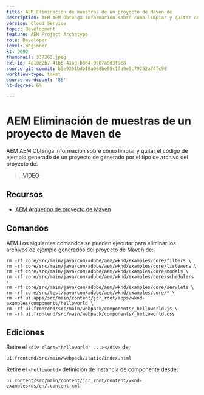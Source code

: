 ```yaml
---
title: AEM Eliminación de muestras de un proyecto de Maven de
description: AEM AEM Obtenga información sobre cómo limpiar y quitar código de ejemplo de un proyecto de generado por el tipo de archivo del proyecto de.
version: Cloud Service
topic: Development
feature: AEM Project Archetype
role: Developer
level: Beginner
kt: 9092
thumbnail: 337263.jpeg
exl-id: 4e10c2b7-41b6-41a0-b8d4-9207a9d3f9c8
source-git-commit: b3e9251bdb18a008be95c1fa9e5c79252a74fc98
workflow-type: tm+mt
source-wordcount: '88'
ht-degree: 6%

---
```


# AEM Eliminación de muestras de un proyecto de Maven de

AEM AEM Obtenga información sobre cómo limpiar y quitar el código de ejemplo generado de un proyecto de generado por el tipo de archivo del proyecto de.

>[!VIDEO](https://video.tv.adobe.com/v/337263?quality=12&learn=on)


## Recursos

+ [AEM Arquetipo de proyecto de Maven](https://github.com/adobe/aem-project-archetype)

## Comandos

AEM Los siguientes comandos se pueden ejecutar para eliminar los archivos de ejemplo generados del proyecto de Maven de:

```
rm -rf core/src/main/java/com/adobe/aem/wknd/examples/core/filters \
rm -rf core/src/main/java/com/adobe/aem/wknd/examples/core/listeners \
rm -rf core/src/main/java/com/adobe/aem/wknd/examples/core/models \
rm -rf core/src/main/java/com/adobe/aem/wknd/examples/core/schedulers \
rm -rf core/src/main/java/com/adobe/aem/wknd/examples/core/servlets \
rm -rf core/src/test/java/com/adobe/aem/wknd/examples/core/* \
rm -rf ui.apps/src/main/content/jcr_root/apps/wknd-examples/components/helloworld \
rm -rf ui.frontend/src/main/webpack/components/_helloworld.js \
rm -rf ui.frontend/src/main/webpack/components/_helloworld.css
```

## Ediciones

Retire el `<div class="helloworld" ...></div>` de:

```
ui.frontend/src/main/webpack/static/index.html
```

Retire el `<helloworld>` definición de instancia de componente desde:

```
ui.content/src/main/content/jcr_root/content/wknd-examples/us/en/.content.xml
```
